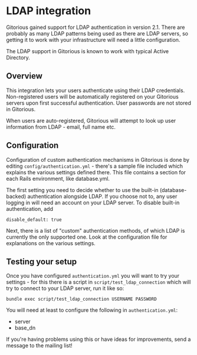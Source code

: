 LDAP integration
================

Gitorious gained support for LDAP authentication in version 2.1.
There are probably as many LDAP patterns being used as there are LDAP
servers, so getting it to work with your infrastructure will need a
little configuration.

The LDAP support in Gitorious is known to work with typical Active
Directory.

Overview
--------

This integration lets your users authenticate using their LDAP
credentials. Non-registered users will be automatically registered on
your Gitorious servers upon first successful authentication. User
passwords are not stored in Gitorious.

When users are auto-registered, Gitorious will attempt to look up user
information from LDAP - email, full name etc.

Configuration
-------------

Configuration of custom authentication mechanisms in Gitorious is done
by editing `config/authentication.yml` - there's a sample file
included which explains the various settings defined there. This file
contains a section for each Rails environment, like database.yml.

The first setting you need to decide whether to use the built-in
(database-backed) authentication alongside LDAP. If you choose not to,
any user logging in will need an account on your LDAP server. To
disable built-in authentication, add

    disable_default: true

Next, there is a list of "custom" authentication methods, of which
LDAP is currently the only supported one. Look at the configuration
file for explanations on the various settings. 

Testing your setup
------------------

Once you have configured `authentication.yml` you will want to try
your settings - for this there is a script in
`script/test_ldap_connection` which will try to connect to your LDAP
server, run it like so:

    bundle exec script/test_ldap_connection USERNAME PASSWORD
    
You will need at least to configure the following in `authentication.yml`:

* server
* base_dn

If you're having problems using this or have ideas for improvements,
send a message to the mailing list!

